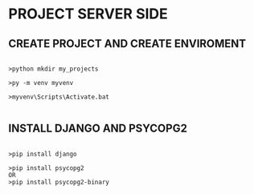 # PROJECT SERVER SIDE

## CREATE PROJECT AND CREATE ENVIROMENT
<pre><code>
>python mkdir my_projects
  
>py -m venv myvenv
  
>myvenv\Scripts\Activate.bat
  
</code></pre>

## INSTALL DJANGO AND PSYCOPG2

<pre><code>
>pip install django
  
>pip install psycopg2
OR
>pip install psycopg2-binary

</code></pre>
